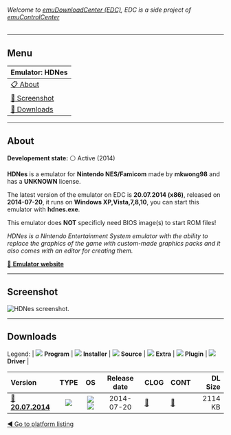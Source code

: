 ###### Welcome to [emuDownloadCenter (EDC)](https://github.com/PhoenixInteractiveNL/emuDownloadCenter/wiki/), EDC is a side project of [emuControlCenter](https://github.com/PhoenixInteractiveNL/emuControlCenter/wiki/)
***
## Menu
| **Emulator: HDNes** |
|:---------|
| [:clipboard: About](#about) |
| [:sunrise: Screenshot](#screenshot) |
| [:floppy_disk: Downloads](#downloads) |
***
## About
**Developement state:** :white_circle: Active (2014)

**HDNes** is a emulator for **Nintendo NES/Famicom** made by **mkwong98** and has a **UNKNOWN** license.

The latest version of the emulator on EDC is **20.07.2014 (x86)**, released on **2014-07-20**, it runs on **Windows XP,Vista,7,8,10**, you can start this emulator with **hdnes.exe**.

This emulator does **NOT** specificly need BIOS image(s) to start ROM files!

_HDNes is a Nintendo Entertainment System emulator with the ability to replace the graphics of the game with custom-made graphics packs and it also comes with an editor for creating them._

[:link: **Emulator website**](http://forums.nesdev.com/viewtopic.php?f=3&t=9935)
***
## Screenshot
![](https://raw.githubusercontent.com/PhoenixInteractiveNL/emuDownloadCenter/master/hooks/hdnes/emulator_screen_01.jpg "HDNes screenshot.")
***
## Downloads
Legend:
| ![](https://raw.githubusercontent.com/wiki/PhoenixInteractiveNL/emuDownloadCenter/images_misc/icon_program_24.png) **Program** | 
![](https://raw.githubusercontent.com/wiki/PhoenixInteractiveNL/emuDownloadCenter/images_misc/icon_installer_24.png) **Installer** | 
![](https://raw.githubusercontent.com/wiki/PhoenixInteractiveNL/emuDownloadCenter/images_misc/icon_source_code_24.png) **Source** | 
![](https://raw.githubusercontent.com/wiki/PhoenixInteractiveNL/emuDownloadCenter/images_misc/icon_extra_24.png) **Extra** | 
![](https://raw.githubusercontent.com/wiki/PhoenixInteractiveNL/emuDownloadCenter/images_misc/icon_plugin_24.png) **Plugin** | 
![](https://raw.githubusercontent.com/wiki/PhoenixInteractiveNL/emuDownloadCenter/images_misc/icon_driver_24.png) **Driver** | 
 
| Version  | TYPE | OS | Release date  | CLOG | CONT | DL Size  |
|:---------|:----:|:--:|:-------------:|:-----|:-----|---------:|
| [:floppy_disk: **20.07.2014**](https://github.com/PhoenixInteractiveNL/edc-repo0004/raw/master/hdnes/20.07.2014.7z) | ![](https://raw.githubusercontent.com/wiki/PhoenixInteractiveNL/emuDownloadCenter/images_misc/icon_program_24.png) | ![](https://raw.githubusercontent.com/wiki/PhoenixInteractiveNL/emuDownloadCenter/images_misc/logo_windows_24.png)![](https://raw.githubusercontent.com/wiki/PhoenixInteractiveNL/emuDownloadCenter/images_misc/icon_32-bit_24.png) | 2014-07-20 | [:page_facing_up:](https://github.com/PhoenixInteractiveNL/edc-repo0004/blob/master/hdnes/20.07.2014_changelog.txt) | [:mag_right:](https://github.com/PhoenixInteractiveNL/edc-repo0004/blob/master/hdnes/20.07.2014_contents.txt) | 2114 KB |

[:arrow_backward: Go to platform listing](https://github.com/PhoenixInteractiveNL/emuDownloadCenter/wiki/EDC-Platform-List)
